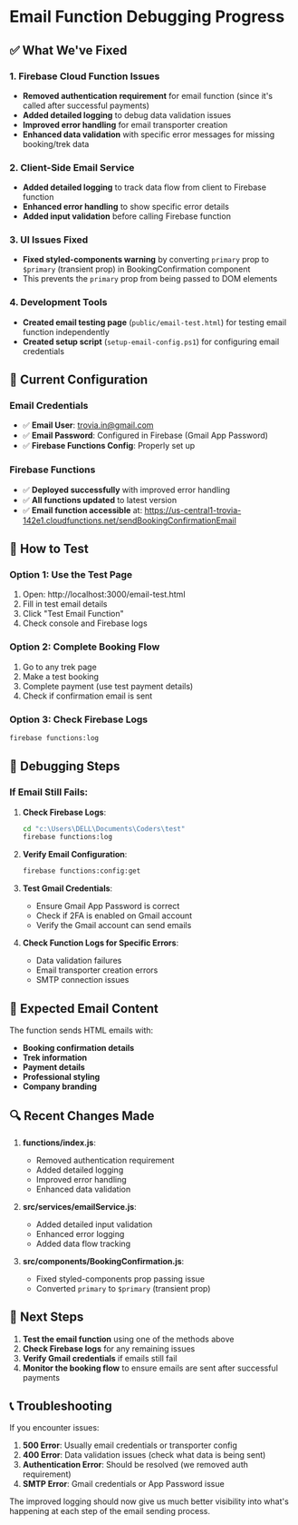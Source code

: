 # Email Function Debugging Progress

## ✅ What We've Fixed

### 1. Firebase Cloud Function Issues
- **Removed authentication requirement** for email function (since it's called after successful payments)
- **Added detailed logging** to debug data validation issues
- **Improved error handling** for email transporter creation
- **Enhanced data validation** with specific error messages for missing booking/trek data

### 2. Client-Side Email Service
- **Added detailed logging** to track data flow from client to Firebase function
- **Enhanced error handling** to show specific error details
- **Added input validation** before calling Firebase function

### 3. UI Issues Fixed
- **Fixed styled-components warning** by converting `primary` prop to `$primary` (transient prop) in BookingConfirmation component
- This prevents the `primary` prop from being passed to DOM elements

### 4. Development Tools
- **Created email testing page** (`public/email-test.html`) for testing email function independently
- **Created setup script** (`setup-email-config.ps1`) for configuring email credentials

## 🔧 Current Configuration

### Email Credentials
- ✅ **Email User**: trovia.in@gmail.com
- ✅ **Email Password**: Configured in Firebase (Gmail App Password)
- ✅ **Firebase Functions Config**: Properly set up

### Firebase Functions
- ✅ **Deployed successfully** with improved error handling
- ✅ **All functions updated** to latest version
- ✅ **Email function accessible** at: https://us-central1-trovia-142e1.cloudfunctions.net/sendBookingConfirmationEmail

## 🚀 How to Test

### Option 1: Use the Test Page
1. Open: http://localhost:3000/email-test.html
2. Fill in test email details
3. Click "Test Email Function"
4. Check console and Firebase logs

### Option 2: Complete Booking Flow
1. Go to any trek page
2. Make a test booking
3. Complete payment (use test payment details)
4. Check if confirmation email is sent

### Option 3: Check Firebase Logs
```bash
firebase functions:log
```

## 🐛 Debugging Steps

### If Email Still Fails:

1. **Check Firebase Logs**:
   ```bash
   cd "c:\Users\DELL\Documents\Coders\test"
   firebase functions:log
   ```

2. **Verify Email Configuration**:
   ```bash
   firebase functions:config:get
   ```

3. **Test Gmail Credentials**:
   - Ensure Gmail App Password is correct
   - Check if 2FA is enabled on Gmail account
   - Verify the Gmail account can send emails

4. **Check Function Logs for Specific Errors**:
   - Data validation failures
   - Email transporter creation errors
   - SMTP connection issues

## 📧 Expected Email Content

The function sends HTML emails with:
- **Booking confirmation details**
- **Trek information**
- **Payment details**
- **Professional styling**
- **Company branding**

## 🔍 Recent Changes Made

1. **functions/index.js**:
   - Removed authentication requirement
   - Added detailed logging
   - Improved error handling
   - Enhanced data validation

2. **src/services/emailService.js**:
   - Added detailed input validation
   - Enhanced error logging
   - Added data flow tracking

3. **src/components/BookingConfirmation.js**:
   - Fixed styled-components prop passing issue
   - Converted `primary` to `$primary` (transient prop)

## 🎯 Next Steps

1. **Test the email function** using one of the methods above
2. **Check Firebase logs** for any remaining issues
3. **Verify Gmail credentials** if emails still fail
4. **Monitor the booking flow** to ensure emails are sent after successful payments

## 📞 Troubleshooting

If you encounter issues:

1. **500 Error**: Usually email credentials or transporter config
2. **400 Error**: Data validation issues (check what data is being sent)
3. **Authentication Error**: Should be resolved (we removed auth requirement)
4. **SMTP Error**: Gmail credentials or App Password issue

The improved logging should now give us much better visibility into what's happening at each step of the email sending process.
